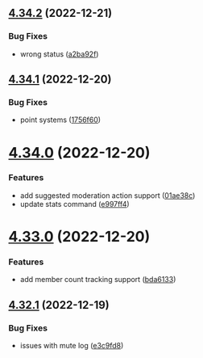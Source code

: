 ## [4.34.2](https://github.com/onesoft-sudo/sudobot/compare/v4.34.1...v4.34.2) (2022-12-21)


### Bug Fixes

* wrong status ([a2ba92f](https://github.com/onesoft-sudo/sudobot/commit/a2ba92f9b472d9d86955737a9647dea687e2b6a2))



## [4.34.1](https://github.com/onesoft-sudo/sudobot/compare/v4.34.0...v4.34.1) (2022-12-20)


### Bug Fixes

* point systems ([1756f60](https://github.com/onesoft-sudo/sudobot/commit/1756f600b8f4993ed7c96af6d9632cff102640bc))



# [4.34.0](https://github.com/onesoft-sudo/sudobot/compare/v4.33.0...v4.34.0) (2022-12-20)


### Features

* add suggested moderation action support ([01ae38c](https://github.com/onesoft-sudo/sudobot/commit/01ae38c49be241ac342f708eb5cef31ea4ebaf84))
* update stats command ([e997ff4](https://github.com/onesoft-sudo/sudobot/commit/e997ff4ac779da28143236053a7c5e97a336a403))



# [4.33.0](https://github.com/onesoft-sudo/sudobot/compare/v4.32.1...v4.33.0) (2022-12-20)


### Features

* add member count tracking support ([bda6133](https://github.com/onesoft-sudo/sudobot/commit/bda61333d2405ed83346dc5725f28a7724cd3e88))



## [4.32.1](https://github.com/onesoft-sudo/sudobot/compare/v4.32.0...v4.32.1) (2022-12-19)


### Bug Fixes

* issues with mute log ([e3c9fd8](https://github.com/onesoft-sudo/sudobot/commit/e3c9fd8ca3e14baac3903e78ff5db8ce8c92d684))



